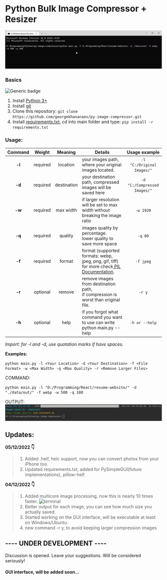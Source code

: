 # Python Bulk Image Compressor + Resizer
![animation](https://github.com/georgekhananaev/py-image-compressor/blob/main/screenshots/animation.gif?raw=true)


### Basics
![Generic badge](https://img.shields.io/badge/Python_3.11-Supported-green.svg)

1. Install [Python 3+](https://www.python.org/downloads/)
2. Install [git](https://github.com/georgekhananaev/py-image-compressor)
3. Clone this repository: ```git clone https://github.com/georgekhananaev/py-image-compressor.git```
4. Install [requirements.txt](https://note.nkmk.me/en/python-pip-install-requirements/), cd into main folder and type: ```pip install -r requirements.txt```

### Usage:


| Command |  Weight  |   Meaning   | Details                                                                                                                                                                   |        Usage example         |
|:-------:|:--------:|:-----------:|---------------------------------------------------------------------------------------------------------------------------------------------------------------------------|:----------------------------:|
| **-l**  | required |  location   | your images path, where your original images located.                                                                                                                     |  `-l "C:/Original Images/"`  |
| **-d**  | required | destination | your destination path, compressed images will be saved here                                                                                                               | `-d "C:/Compressed Images/"` |
| **-w**  | required |  max width  | if larger resolution will be set to max width without breaking the image ratio                                                                                            |          `-w 1920`           |
| **-q**  | required |   quality   | images quality by percentage.<br/>lower quality to save more space                                                                                                        |           `-q 80`            |
| **-f**  | required |   format    | format (supported formats: webp, jpeg, png, gif, tiff) <br/>for more check[ PIL Documentation](https://pillow.readthedocs.io/en/stable/handbook/image-file-formats.html). |          `-f jpeg`           |
| **-r**  | optional |   remove    | remove images from destination path, <br/>if compression is worst than original file.                                                                                     |            `-r y`            |
| **-h**  | optional |    help     | if you forgot what command you want to use can write python main.py --help                                                                                                |        `-h or --help`        |


_Import: for -l and -d, use quotation marks if have spaces._

**Examples:**

```
python main.py -l <Your Location> -d <Your Destination> -f <File Format> -w <Max Width> -q <Max Quality> -r <Remove Larger Files>
```


COMMAND:

```
python main.py -l "D:/Programming/React/resume-website/" -d "./data/out/" -f webp -w 500 -q 100
```

OUTPUT:
![terminal](https://github.com/georgekhananaev/py-image-compressor/blob/main/screenshots/screenshot.jpg?raw=true)

## Updates:
**05/12/2022 👇️**
> 1. Added .heif, heic support, now you can convert photos from your iPhone too.
> 2. Updated requirements.txt, added for PySimpleGUI(future implementations), pillow-heif

**04/12/2022 👇️**
> 1. Added multicore image processing, now this is nearly 10 times faster.
> ![terminal](https://github.com/georgekhananaev/py-image-compressor/blob/main/screenshots/multicore.gif?raw=true)
> 2. Better output for each image, you can see how much size you actually saved.
> 3. Started working on the GUI interface, will be executable at least on Windows/Ubuntu.
> 4. new command -r y, to avoid keeping larger compression images


## ---- UNDER DEVELOPMENT ----

Discussion is opened. Leave your suggestions. Will be considered seriously!
#### GUI interface, will be added soon...

